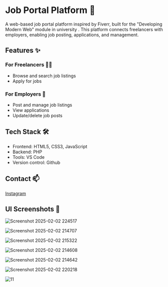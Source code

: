 # Job Portal Platform 🚀

A web-based job portal platform inspired by Fiverr, built for the "Developing Modern Web" module in university . This platform connects freelancers with employers, enabling job posting, applications, and management.

## Features ✨

### For Freelancers 👨‍💻
- Browse and search job listings
- Apply for jobs

### For Employers 💼
- Post and manage job listings
- View applications
- Update/delete job posts

## Tech Stack 🛠️

- Frontend: HTML5, CSS3, JavaScript
- Backend: PHP
- Tools: VS Code
- Version control: Github
  
## Contact 📫

 <a href ="https://www.instagram.com/theek.aka/">Instagram</a> 

## UI Screenshots 📸

![Screenshot 2025-02-02 224517](https://github.com/user-attachments/assets/544fd440-9c80-453d-a654-8fecf753b0f5)

![Screenshot 2025-02-02 214707](https://github.com/user-attachments/assets/56c77600-94bb-4031-92aa-f533191c6499)

![Screenshot 2025-02-02 215322](https://github.com/user-attachments/assets/1429ef79-15fb-4ef9-a87b-69fae806f000)

![Screenshot 2025-02-02 214608](https://github.com/user-attachments/assets/9fe5e252-f71f-4e92-a330-83f369bad738)

![Screenshot 2025-02-02 214642](https://github.com/user-attachments/assets/40fd05e8-6d2e-40a6-8083-7372add7a1a2)

![Screenshot 2025-02-02 220218](https://github.com/user-attachments/assets/2e25601c-d42f-43dc-8e56-c255d54c40d0)

![11](https://github.com/user-attachments/assets/349f1358-b09e-4430-b3dc-2c2982ce9ce1)

